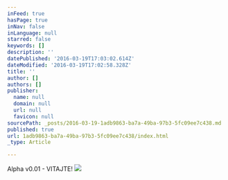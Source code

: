 ```yaml
---
inFeed: true
hasPage: true
inNav: false
inLanguage: null
starred: false
keywords: []
description: ''
datePublished: '2016-03-19T17:03:02.614Z'
dateModified: '2016-03-19T17:02:58.328Z'
title: ''
author: []
authors: []
publisher:
  name: null
  domain: null
  url: null
  favicon: null
sourcePath: _posts/2016-03-19-1adb9863-ba7a-49ba-97b3-5fc09ee7c438.md
published: true
url: 1adb9863-ba7a-49ba-97b3-5fc09ee7c438/index.html
_type: Article

---
```

Alpha v0.01 - VITAJTE!
![](https://the-grid-user-content.s3-us-west-2.amazonaws.com/e1de88df-171d-4636-b5da-e2a2671a8bc9.png)